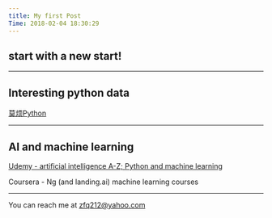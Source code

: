 ```yaml
---
title: My first Post
Time: 2018-02-04 18:30:29
---
```


## start with a new start!

---
## Interesting python data

[莫烦Python](https://morvanzhou.github.io/)


---
## AI and machine learning 

[Udemy - artificial intelligence A-Z; Python and machine learning](https://www.udemy.com/home/my-courses/learning/)

Coursera - Ng (and landing.ai) machine learning courses



---
You can reach me at zfq212@yahoo.com
